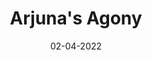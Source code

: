 ---
layout: project
title: "Arjuna's Agony"
caption: Dogfooding Hydejack to sell Hydejack.
description: >
  While Hydejack is built for personal sites, it's versatility allows it to be used a product page as well.
date: '02-04-2022'
accent_image: /assets/img/projects/ArjunasAgony.png   
image: 
  path: /assets/img/projects/ArjunasAgony.png
  srcset: 
    1920w: /assets/img/projects/ArjunasAgony.png
    960w:  /assets/img/projects/ArjunasAgony.png
    480w:  /assets/img/projects/ArjunasAgony.png
links:
  - title: Link
    url: https://hydejack.com/
sitemap: false
---